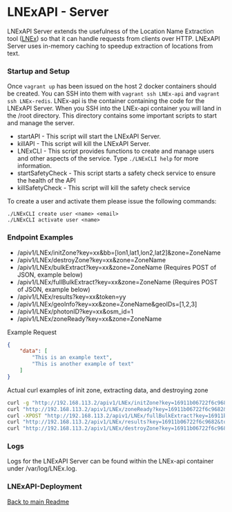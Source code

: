 # LNExAPI - Server

LNExAPI Server extends the usefulness of the Location Name Extraction tool ([LNEx](#)) so that it can handle requests from clients over HTTP. LNExAPI Server uses in-memory caching to speedup extraction of locations from text. 

### Startup and Setup

Once `vagrant up` has been issued on the host 2 docker containers should be created. You can SSH into them with `vagrant ssh LNEx-api` and `vagrant ssh LNEx-redis`. LNEx-api is the container containing the code for the LNExAPI Server. When you SSH into the LNEx-api container you will land in the /root directory. This directory contains some important scripts to start and manage the server.

* startAPI - This script will start the LNExAPI Server.
* killAPI - This script will kill the LNExAPI Server.
* LNExCLI - This script provides functions to create and manage users and other aspects of the service. Type `./LNExCLI help` for more information.
* startSafetyCheck - This script starts a safety check service to ensure the health of the API
* killSafetyCheck - This script will kill the safety check service

To create a user and activate them please issue the following commands:
```
./LNExCLI create user <name> <email>
./LNExCLI activate user <name>
```

### Endpoint Examples

* /apiv1/LNEx/initZone?key=xx&bb=[lon1,lat1,lon2,lat2]&zone=ZoneName
* /apiv1/LNEx/destroyZone?key=xx&zone=ZoneName
* /apiv1/LNEx/bulkExtract?key=xx&zone=ZoneName (Requires POST of JSON, example below)
* /apiv1/LNEx/fullBulkExtract?key=xx&zone=ZoneName (Requires POST of JSON, example below)
* /apiv1/LNEx/results?key=xx&token=yy
* /apiv1/LNEx/geoInfo?key=xx&zone=ZoneName&geoIDs=[1,2,3]
* /apiv1/LNEx/photonID?key=xx&osm_id=1
* /apiv1/LNEx/zoneReady?key=xx&zone=ZoneName

Example Request
```json
{
	"data": [
		"This is an example text",
		"This is another example of text"
	]
}
```

Actual curl examples of init zone, extracting data, and destroying zone

```sh
curl -g "http://192.168.113.2/apiv1/LNEx/initZone?key=16911b06722f6c9682&bb=[-84.5852,40.4366,-83.6201,40.9412]&zone=Lima"
curl "http://192.168.113.2/apiv1/LNEx/zoneReady?key=16911b06722f6c9682&zone=Lima"
curl -XPOST "http://192.168.113.2/apiv1/LNEx/fullBulkExtract?key=16911b06722f6c9682&zone=Lima" -H 'Content-Type: application/json' -d'{"data":["2nd street"]}'
curl "http://192.168.113.2/apiv1/LNEx/results?key=16911b06722f6c9682&token=16911b7f8ff830a8d9"
curl "http://192.168.113.2/apiv1/LNEx/destroyZone?key=16911b06722f6c9682&zone=Lima"
```

### Logs 

Logs for the LNExAPI Server can be found within the LNEx-api container under /var/log/LNEx.log.

### LNExAPI-Deployment

[Back to main Readme](README.md)